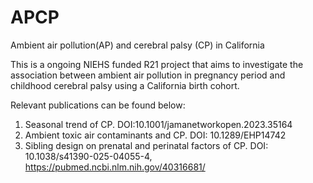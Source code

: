 # APCP
Ambient air pollution(AP) and cerebral palsy (CP) in California

This is a ongoing NIEHS funded R21 project that aims to investigate the association between ambient air pollution in pregnancy period and childhood cerebral palsy using a California birth cohort.

Relevant publications can be found below:
1. Seasonal trend of CP. DOI:10.1001/jamanetworkopen.2023.35164
2. Ambient toxic air contaminants and CP. DOI: 10.1289/EHP14742
2. Sibling design on prenatal and perinatal factors of CP. DOI: 10.1038/s41390-025-04055-4, https://pubmed.ncbi.nlm.nih.gov/40316681/

